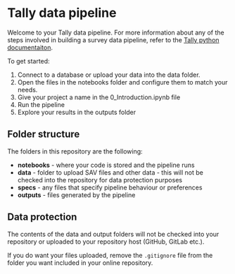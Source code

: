 # Tally data pipeline

Welcome to your Tally data pipeline. For more information about any of the steps involved in building a survey data pipeline, refer to the [Tally python documentaiton](https://python.datasmoothie.com).

To get started:
1. Connect to a database or upload your data into the data folder. 
1. Open the files in the notebooks folder and configure them to match your needs.
1. Give your project a name in the 0_Introduction.ipynb file
1. Run the pipeline
1. Explore your results in the outputs folder

## Folder structure

The folders in this repository are the following:

- **notebooks** - where your code is stored and the pipeline runs
- **data** - folder to upload SAV files and other data - this will not be checked into the repository for data protection purposes
- **specs** - any files that specify pipeline behaviour or preferences
- **outputs** - files generated by the pipeline


## Data protection

The contents of the data and output folders will not be checked into your repository or uploaded to your repository host (GitHub, GitLab etc.).

If you do want your files uploaded, remove the `.gitignore` file from the folder you want included in your online repository.